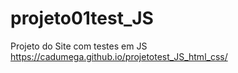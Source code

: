 # projeto01test_JS
 Projeto do Site com testes em JS
https://cadumega.github.io/projetotest_JS_html_css/
